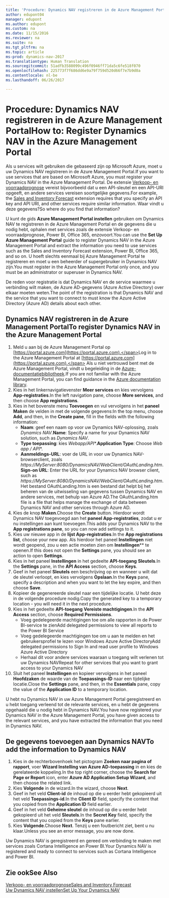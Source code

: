 ```yaml
---
title: 'Procedure: Dynamics NAV registreren in de Azure Management Portal'
author: edupont04
manager: edupont
ms.author: edupont
ms.custom: na
ms.date: 11/15/2016
ms.reviewer: na
ms.suite: na
ms.tgt_pltfrm: na
ms.topic: article
ms-prod: dynamics-nav-2017
ms.translationtype: Human Translation
ms.sourcegitcommit: 51adfb3588099c496f0946ff71da5c6fe518f070
ms.openlocfilehash: 225773f7f686dd6e9a79f759d520d66f7e7b9d0a
ms.contentlocale: nl-be
ms.lasthandoff: 06/26/2017

---
```

# <a name="how-to-register-dynamics-nav-in-the-azure-management-portal"></a><span data-ttu-id="ed516-102">Procedure: Dynamics NAV registreren in de Azure Management Portal</span><span class="sxs-lookup"><span data-stu-id="ed516-102">How to: Register Dynamics NAV in the Azure Management Portal</span></span>
<span data-ttu-id="ed516-103">Als u services wilt gebruiken die gebaseerd zijn op Microsoft Azure, moet u uw Dynamics NAV registreren in de Azure Management Portal.</span><span class="sxs-lookup"><span data-stu-id="ed516-103">If you want to use services that are based on Microsoft Azure, you must register your Dynamics NAV in the Azure Management Portal.</span></span> <span data-ttu-id="ed516-104">De extensie [Verkoop- en voorraadprognose](ui-extensions-sales-forecast.md) vereist bijvoorbeeld dat u een API-sleutel en een API-URI opgeeft, en andere services vereisen soortgelijke gegevens.</span><span class="sxs-lookup"><span data-stu-id="ed516-104">For example, the [Sales and Inventory Forecast](ui-extensions-sales-forecast.md) extension requires that you specify an API key and API URI, and other services require similar information.</span></span> <span data-ttu-id="ed516-105">Waar vindt u deze gegevens?</span><span class="sxs-lookup"><span data-stu-id="ed516-105">So where do you find that information?</span></span>

<span data-ttu-id="ed516-106">U kunt de gids **Azure Management Portal instellen** gebruiken om Dynamics NAV te registreren in de Azure Management Portal en de gegevens die u nodig hebt, ophalen met services zoals de extensie Verkoop- en voorraadprognose, Power BI, Office 365, enzovoort.</span><span class="sxs-lookup"><span data-stu-id="ed516-106">You can use the **Set Up Azure Management Portal** guide to register Dynamics NAV in the Azure Management Portal and extract the information you need to use services such as the Sales and Inventory Forecast extension, Power BI, Office 365, and so on.</span></span> <span data-ttu-id="ed516-107">U hoeft slechts eenmaal bij Azure Management Portal te registreren en moet u een beheerder of supergebruiker in Dynamics NAV zijn.</span><span class="sxs-lookup"><span data-stu-id="ed516-107">You must register in the Azure Management Portal only once, and you must be an administrator or superuser in Dynamics NAV.</span></span>

<span data-ttu-id="ed516-108">De reden voor registratie is dat Dynamics NAV en de service waarmee u verbinding wilt maken, de Azure AD-gegevens (Azure Active Directory) over elkaar moeten weten.</span><span class="sxs-lookup"><span data-stu-id="ed516-108">The point of the registration is that Dynamics NAV and the service that you want to connect to must know the Azure Active Directory (Azure AD) details about each other.</span></span>

## <a name="to-register-dynamics-nav-in-the-azure-management-portal"></a><span data-ttu-id="ed516-109">Dynamics NAV registreren in de Azure Management Portal</span><span class="sxs-lookup"><span data-stu-id="ed516-109">To register Dynamics NAV in the Azure Management Portal</span></span>
1. <span data-ttu-id="ed516-110">Meld u aan bij de Azure Management Portal op [https://portal.azure.com](https://portal.azure.com).</span><span class="sxs-lookup"><span data-stu-id="ed516-110">Log in to the Azure Management Portal at [https://portal.azure.com](https://portal.azure.com).</span></span>
    <span data-ttu-id="ed516-111">Als u niet vertrouwd bent met de Azure Management Portal, vindt u begeleiding in de [Azure-documentatiebibliotheek](https://azure.microsoft.com/en-us/documentation/articles).</span><span class="sxs-lookup"><span data-stu-id="ed516-111">If you are not familiar with the Azure Management Portal, you can find guidance in the [Azure documentation library](https://azure.microsoft.com/en-us/documentation/articles).</span></span>
2. <span data-ttu-id="ed516-112">Kies in het linkernavigatievenster **Meer services** en kies vervolgens **App-registraties**.</span><span class="sxs-lookup"><span data-stu-id="ed516-112">In the left navigation pane, choose **More services**, and then choose **App registrations**.</span></span>
3. <span data-ttu-id="ed516-113">Kies in het bovenste menu **Toevoegen** en vul vervolgens in het **paneel Maken** de velden in met de volgende gegevens:</span><span class="sxs-lookup"><span data-stu-id="ed516-113">In the top menu, choose **Add**, and then, in the **Create pane**, fill in the fields with the following information:</span></span>
    - <span data-ttu-id="ed516-114">**Naam**: geef een naam op voor uw Dynamics NAV-oplossing, zoals *Dynamics NAV*.</span><span class="sxs-lookup"><span data-stu-id="ed516-114">**Name**: Specify a name for your Dynamics NAV solution, such as *Dynamics NAV*.</span></span>
    - <span data-ttu-id="ed516-115">**Type toepassing**: kies **Webapp*/API**.</span><span class="sxs-lookup"><span data-stu-id="ed516-115">**Application Type**: Choose **Web app* / API**.</span></span>
    - <span data-ttu-id="ed516-116">**Aanmeldings-URL**: voer de URL in voor uw Dynamics NAV-browserclient, zoals *https://MyServer:8080/DynamicsNAV/WebClient/OAuthLanding.htm*.</span><span class="sxs-lookup"><span data-stu-id="ed516-116">**Sign-on URL**: Enter the URL for your Dynamics NAV browser client, such as *https://MyServer:8080/DynamicsNAV/WebClient/OAuthLanding.htm*.</span></span>
        <span data-ttu-id="ed516-117">Het bestand OAuthLanding.htm is een bestand dat helpt bij het beheren van de uitwisseling van gegevens tussen Dynamics NAV en andere services, met behulp van Azure AD.</span><span class="sxs-lookup"><span data-stu-id="ed516-117">The OAuthLanding.htm file is a file that helps manage the exchange of data between Dynamics NAV and other services through Azure AD.</span></span>
4. <span data-ttu-id="ed516-118">Kies de knop **Maken**.</span><span class="sxs-lookup"><span data-stu-id="ed516-118">Choose the **Create** button.</span></span>
    <span data-ttu-id="ed516-119">Hierdoor wordt Dynamics NAV toegevoegd aan het **paneel App-registraties**, zodat u er nu instellingen aan kunt toevoegen.</span><span class="sxs-lookup"><span data-stu-id="ed516-119">This adds your Dynamics NAV to the **App registrations pane**, so you can now add settings to it.</span></span>
5. <span data-ttu-id="ed516-120">Kies uw nieuwe app in de **lijst App-registraties**.</span><span class="sxs-lookup"><span data-stu-id="ed516-120">In the **App registrations list**, choose your new app.</span></span> <span data-ttu-id="ed516-121">Als hierdoor het paneel **Instellingen** niet wordt geopend, zou u een actie moeten zien om **Instellingen**** te openen.</span><span class="sxs-lookup"><span data-stu-id="ed516-121">If this does not open the **Settings** pane, you should see an action to open **Settings**.</span></span>
6. <span data-ttu-id="ed516-122">Kies in het paneel **Instellingen** in het gedeelte **API-toegang** **Sleutels**.</span><span class="sxs-lookup"><span data-stu-id="ed516-122">In the **Settings** pane, in the **API Access** section, choose **Keys**.</span></span>
7. <span data-ttu-id="ed516-123">Geef in het paneel **Sleutels** een beschrijving op en wanneer u wilt dat de sleutel verloopt, en kies vervolgens **Opslaan**.</span><span class="sxs-lookup"><span data-stu-id="ed516-123">In the **Keys** pane, specify a description and when you want to let the key expire, and then choose **Save**.</span></span>
8. <span data-ttu-id="ed516-124">Kopieer de gegenereerde sleutel naar een tijdelijke locatie. U hebt deze in de volgende procedure nodig.</span><span class="sxs-lookup"><span data-stu-id="ed516-124">Copy the generated key to a temporary location - you will need it in the next procedure.</span></span>
9. <span data-ttu-id="ed516-125">Kies in het gedeelte **API-toegang** **Vereiste machtigingen**.</span><span class="sxs-lookup"><span data-stu-id="ed516-125">In the **API Access** section, choose **Required Permissions**.</span></span>
    - <span data-ttu-id="ed516-126">Voeg gedelegeerde machtigingen toe om alle rapporten in de Power BI-service te zien</span><span class="sxs-lookup"><span data-stu-id="ed516-126">Add delegated permissions to view all reports to the Power BI Service</span></span>
    - <span data-ttu-id="ed516-127">Voeg gedelegeerde machtigingen toe om u aan te melden en het gebruikersprofiel te lezen voor Windows Azure Active Directory</span><span class="sxs-lookup"><span data-stu-id="ed516-127">Add delegated permissions to Sign In and read user profile to Windows Azure Active Directory</span></span>
    - <span data-ttu-id="ed516-128">Herhaal dit voor andere services waaraan u toegang wilt verlenen tot uw Dynamics NAV</span><span class="sxs-lookup"><span data-stu-id="ed516-128">Repeat for other services that you want to grant access to your Dynamics NAV</span></span>
10. <span data-ttu-id="ed516-129">Sluit het paneel **Instellingen** en kopieer vervolgens in het paneel **Hoofdzaken** de waarde van de **Toepassings-ID** naar een tijdelijke locatie.</span><span class="sxs-lookup"><span data-stu-id="ed516-129">Close the **Settings** pane, and then, in the **Essentials** pane, copy the value of the **Application ID** to a temporary location.</span></span>

<span data-ttu-id="ed516-130">U hebt nu Dynamics NAV in uw Azure Management Portal geregistreerd en u hebt toegang verleend tot de relevante services, en u hebt de gegevens opgehaald die u nodig hebt in Dynamics NAV.</span><span class="sxs-lookup"><span data-stu-id="ed516-130">You have now registered your Dynamics NAV in the Azure Management Portal, you have given access to the relevant services, and you have extracted the information that you need in Dynamics NAV.</span></span>  

## <a name="to-add-the-information-to-dynamics-nav"></a><span data-ttu-id="ed516-131">De gegevens toevoegen aan Dynamics NAV</span><span class="sxs-lookup"><span data-stu-id="ed516-131">To add the information to Dynamics NAV</span></span>
1. <span data-ttu-id="ed516-132">Kies in de rechterbovenhoek het pictogram **Zoeken naar pagina of rapport**, voer **Wizard Instelling van Azure AD-toepassing** in en kies de gerelateerde koppeling.</span><span class="sxs-lookup"><span data-stu-id="ed516-132">In the top right corner, choose the **Search for Page or Report** icon, enter **Azure AD Application Setup Wizard**, and then choose the related link.</span></span>
2. <span data-ttu-id="ed516-133">Kies **Volgende** in de wizard.</span><span class="sxs-lookup"><span data-stu-id="ed516-133">In the wizard, choose **Next**.</span></span>
3. <span data-ttu-id="ed516-134">Geef in het veld **Client-id** de inhoud op die u eerder hebt gekopieerd uit het veld **Toepassings-id**.</span><span class="sxs-lookup"><span data-stu-id="ed516-134">In the **Client ID** field, specify the content that you copied from the **Application ID** field earlier.</span></span>
4. <span data-ttu-id="ed516-135">Geef in het veld **Geheime sleutel** de inhoud op die u eerder hebt gekopieerd uit het veld **Sleutels**.</span><span class="sxs-lookup"><span data-stu-id="ed516-135">In the **Secret Key** field, specify the content that you copied from the **Keys** pane earlier.</span></span>
5. <span data-ttu-id="ed516-136">Kies **Volgende**.</span><span class="sxs-lookup"><span data-stu-id="ed516-136">Choose **Next**.</span></span> <span data-ttu-id="ed516-137">Tenzij u een foutbericht ziet, bent u nu klaar.</span><span class="sxs-lookup"><span data-stu-id="ed516-137">Unless you see an error message, you are now done.</span></span>

<span data-ttu-id="ed516-138">Uw Dynamics NAV is geregistreerd en gereed om verbinding te maken met services zoals Cortana Intelligence an Power BI.</span><span class="sxs-lookup"><span data-stu-id="ed516-138">Your Dynamics NAV is registered and ready to connect to services such as Cortana Intelligence and Power BI.</span></span>

## <a name="see-also"></a><span data-ttu-id="ed516-139">Zie ook</span><span class="sxs-lookup"><span data-stu-id="ed516-139">See Also</span></span>
[<span data-ttu-id="ed516-140">Verkoop- en voorraadprognose</span><span class="sxs-lookup"><span data-stu-id="ed516-140">Sales and Inventory Forecast</span></span>](ui-extensions-sales-forecast.md)  
[<span data-ttu-id="ed516-141">Uw Dynamics NAV instellen</span><span class="sxs-lookup"><span data-stu-id="ed516-141">Set Up Your Dynamics NAV</span></span>](setup.md)  

